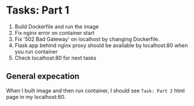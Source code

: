 # Tasks: Part 1

1. Build Dockerfile and run the image
2. Fix nginx error on container start
3. Fix '502 Bad Gateway' on localhost by changing Dockerfile.
4. Flask app behind nginx proxy should be available by localhost:80 when you run container
5. Check localhost:80 for next tasks

## General expecation

When I built image and then run container, I should see `Task: Part 2` html page in my localhost:80.
